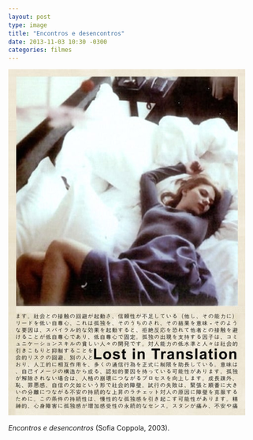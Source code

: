 ```yaml
---
layout: post
type: image
title: "Encontros e desencontros"
date: 2013-11-03 10:30 -0300
categories: filmes
---
```

![Pôster do filme “Encontros e desencontros”, com a personagem de Scarlett Johansson deitada na cama e, abaixo, o título do filme entre caracteres de idiomas japoneses.](/assets/2013/tumblr_mdh25aNfvx1qabqmso1_500.jpg)

_Encontros e desencontros_ (Sofia Coppola, 2003).
